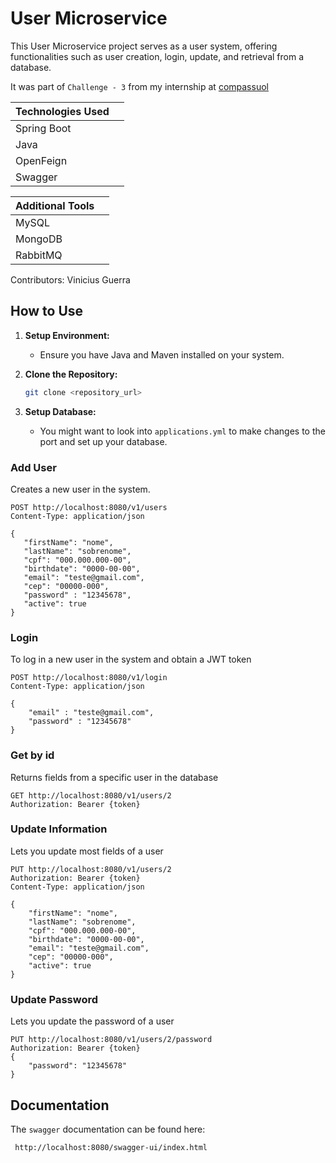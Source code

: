 # User Microservice

This User Microservice project serves as a user system, offering functionalities such as user creation, login, update, and retrieval from a database.

It was part of `Challenge - 3` from my internship at [compassuol](https://compass.uol/pt/home/)

| Technologies Used  |            |
|--------------------|------------|
| Spring Boot        |            |
| Java               |            |
| OpenFeign          |            |
| Swagger            |            |

| Additional Tools   |            |
|--------------------|------------|
| MySQL              |            |
| MongoDB            |            |
| RabbitMQ           |            |

Contributors: Vinicius Guerra

## How to Use

1. **Setup Environment:**
    - Ensure you have Java and Maven installed on your system.

2. **Clone the Repository:**
   ```bash
   git clone <repository_url>

3. **Setup Database:**
    - You might want to look into `applications.yml` to make changes to the port and set up your database.

### Add User

Creates a new user in the system.

```http
POST http://localhost:8080/v1/users
Content-Type: application/json

{
   "firstName": "nome",
   "lastName": "sobrenome",
   "cpf": "000.000.000-00",
   "birthdate": "0000-00-00",
   "email": "teste@gmail.com",
   "cep": "00000-000",
   "password" : "12345678",
   "active": true
}
```

### Login

To log in a new user in the system and obtain a JWT token
```http
POST http://localhost:8080/v1/login
Content-Type: application/json

{
    "email" : "teste@gmail.com",
    "password" : "12345678"
}
```

### Get by id

Returns fields from a specific user in the database

```http
GET http://localhost:8080/v1/users/2
Authorization: Bearer {token}
```


### Update Information

Lets you update most fields of a user

```http
PUT http://localhost:8080/v1/users/2
Authorization: Bearer {token}
Content-Type: application/json

{
    "firstName": "nome",
    "lastName": "sobrenome",
    "cpf": "000.000.000-00",
    "birthdate": "0000-00-00",
    "email": "teste@gmail.com",
    "cep": "00000-000",
    "active": true
}
```

### Update Password

Lets you update the password of a user

```http
PUT http://localhost:8080/v1/users/2/password
Authorization: Bearer {token}
{
    "password": "12345678"
}
```

## Documentation

The `swagger` documentation can be found here:
```http
 http://localhost:8080/swagger-ui/index.html

```


